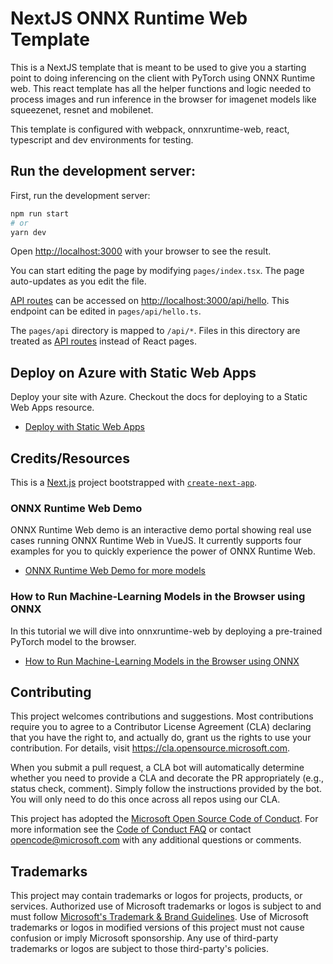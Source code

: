 # NextJS ONNX Runtime Web Template

This is a NextJS template that is meant to be used to give you a starting point to doing inferencing on the client with PyTorch using ONNX Runtime web. This react template has all the helper functions and logic needed to process images and run inference in the browser for imagenet models like squeezenet, resnet and mobilenet.

This template is configured with webpack, onnxruntime-web, react, typescript and dev environments for testing.

## Run the development server:

First, run the development server:

```bash
npm run start
# or
yarn dev
```

Open [http://localhost:3000](http://localhost:3000) with your browser to see the result.

You can start editing the page by modifying `pages/index.tsx`. The page auto-updates as you edit the file.

[API routes](https://nextjs.org/docs/api-routes/introduction) can be accessed on [http://localhost:3000/api/hello](http://localhost:3000/api/hello). This endpoint can be edited in `pages/api/hello.ts`.

The `pages/api` directory is mapped to `/api/*`. Files in this directory are treated as [API routes](https://nextjs.org/docs/api-routes/introduction) instead of React pages.

## Deploy on Azure with Static Web Apps

Deploy your site with Azure. Checkout the docs for deploying to a Static Web Apps resource.

- [Deploy with Static Web Apps](https://docs.microsoft.com/azure/static-web-apps/)


## Credits/Resources

This is a [Next.js](https://nextjs.org/) project bootstrapped with [`create-next-app`](https://github.com/vercel/next.js/tree/canary/packages/create-next-app).

### ONNX Runtime Web Demo

ONNX Runtime Web demo is an interactive demo portal showing real use cases running ONNX Runtime Web in VueJS. It currently supports four examples for you to quickly experience the power of ONNX Runtime Web.

- [ONNX Runtime Web Demo for more models](https://github.com/microsoft/onnxruntime-web-demo)

### How to Run Machine-Learning Models in the Browser using ONNX

In this tutorial we will dive into onnxruntime-web by deploying a pre-trained PyTorch model to the browser. 

- [How to Run Machine-Learning Models in the Browser using ONNX](https://hackernoon.com/how-to-run-machine-learning-models-in-the-browser-using-onnx)

## Contributing

This project welcomes contributions and suggestions.  Most contributions require you to agree to a
Contributor License Agreement (CLA) declaring that you have the right to, and actually do, grant us
the rights to use your contribution. For details, visit https://cla.opensource.microsoft.com.

When you submit a pull request, a CLA bot will automatically determine whether you need to provide
a CLA and decorate the PR appropriately (e.g., status check, comment). Simply follow the instructions
provided by the bot. You will only need to do this once across all repos using our CLA.

This project has adopted the [Microsoft Open Source Code of Conduct](https://opensource.microsoft.com/codeofconduct/).
For more information see the [Code of Conduct FAQ](https://opensource.microsoft.com/codeofconduct/faq/) or
contact [opencode@microsoft.com](mailto:opencode@microsoft.com) with any additional questions or comments.

## Trademarks

This project may contain trademarks or logos for projects, products, or services. Authorized use of Microsoft 
trademarks or logos is subject to and must follow 
[Microsoft's Trademark & Brand Guidelines](https://www.microsoft.com/en-us/legal/intellectualproperty/trademarks/usage/general).
Use of Microsoft trademarks or logos in modified versions of this project must not cause confusion or imply Microsoft sponsorship.
Any use of third-party trademarks or logos are subject to those third-party's policies.
